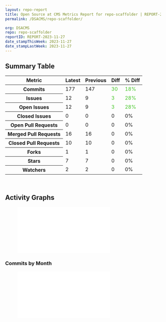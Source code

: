 ```yaml
---
layout: repo-report
title: Open Source at CMS Metrics Report for repo-scaffolder | REPORT-2023-11-27
permalink: /DSACMS/repo-scaffolder/

org: DSACMS
repo: repo-scaffolder
reportID: REPORT-2023-11-27
date_stampThisWeek: 2023-11-27
date_stampLastWeek: 2023-11-27
---
```

<div class="summary-table">
  <table class="usa-table usa-table--borderless">
    <h2> Summary Table </h2>
    <thead>
      <tr>
        <th scope="col">Metric</th>
        <th scope="col">Latest</th>
        <th scope="col">Previous</th>
        <th scope="col">Diff</th>
        <th scope="col">% Diff</th>
      </tr>
    </thead>
    <tbody>
      <tr>
        <th scope="row">Commits</th>
        <td>177</td>
        <td>147</td>
        <td style="color: #45c527" >30</td>
        <td style="color: #45c527" >18%</td>
      </tr>
      <tr>
        <th scope="row">Issues</th>
        <td>12</td>
        <td>9</td>
        <td style="color: #45c527" >3</td>
        <td style="color: #45c527" >28%</td>
      </tr>
      <tr>
        <th scope="row">Open Issues</th>
        <td>12</td>
        <td>9</td>
        <td style="color: #45c527" >3</td>
        <td style="color: #45c527" >28%</td>
      </tr>
      <tr>
        <th scope="row">Closed Issues</th>
        <td>0</td>
        <td>0</td>
        <td style="" >0</td>
        <td style="" >0%</td>
      </tr>
      <tr>
        <th scope="row">Open Pull Requests</th>
        <td>0</td>
        <td>0</td>
        <td style="" >0</td>
        <td style="" >0%</td>
      </tr>
      <tr>
        <th scope="row">Merged Pull Requests</th>
        <td>16</td>
        <td>16</td>
        <td style="" >0</td>
        <td style="" >0%</td>
      </tr>
      <tr>
        <th scope="row">Closed Pull Requests</th>
        <td>10</td>
        <td>10</td>
        <td style="" >0</td>
        <td style="" >0%</td>
      </tr>
      <tr>
        <th scope="row">Forks</th>
        <td>1</td>
        <td>1</td>
        <td style="" >0</td>
        <td style="" >0%</td>
      </tr>
      <tr>
        <th scope="row">Stars</th>
        <td>7</td>
        <td>7</td>
        <td style="" >0</td>
        <td style="" >0%</td>
      </tr>
      <tr>
        <th scope="row">Watchers</th>
        <td>2</td>
        <td>2</td>
        <td style="" >0</td>
        <td style="" >0%</td>
      </tr>
    </tbody>
  </table>
</div>
<div class="graph-container">
  <br>
  <h2>Activity Graphs</h2>
  <div class="row">
    <!--- Issues/PRs Status Breakdown Graph -->
    <figure>
      <embed type="image/svg+xml" src="../../assets/img/graphs/DSACMS/repo-scaffolder/issue_gauge_repo-scaffolder_data.svg" />
    </figure>
    <!--- Contributor Activity Line Graph -->
    <h3>Commits by Month</h3>
    <figure>
      <embed type="image/svg+xml" src="../../assets/img/graphs/DSACMS/repo-scaffolder/commit_sparklines_repo-scaffolder_data.svg" />
    </figure>
  </div>
</div>